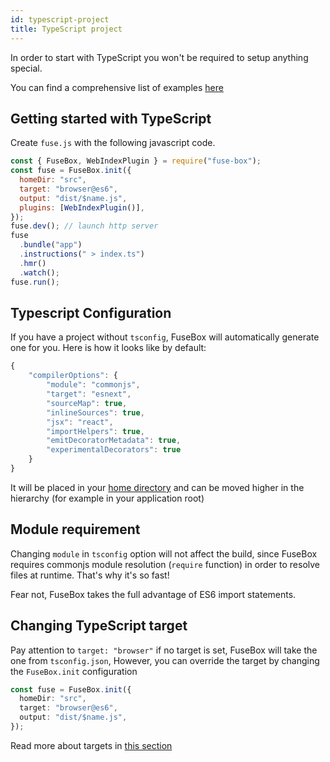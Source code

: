 ```yaml
---
id: typescript-project
title: TypeScript project
---
```


In order to start with TypeScript you won't be required to setup anything
special.

You can find a comprehensive list of examples
[here](https://github.com/fuse-box/fuse-box-examples/tree/master/examples)

## Getting started with TypeScript

Create `fuse.js` with the following javascript code.

```js
const { FuseBox, WebIndexPlugin } = require("fuse-box");
const fuse = FuseBox.init({
  homeDir: "src",
  target: "browser@es6",
  output: "dist/$name.js",
  plugins: [WebIndexPlugin()],
});
fuse.dev(); // launch http server
fuse
  .bundle("app")
  .instructions(" > index.ts")
  .hmr()
  .watch();
fuse.run();
```

## Typescript Configuration

If you have a project without `tsconfig`, FuseBox will automatically generate
one for you. Here is how it looks like by default:

```ts
{
    "compilerOptions": {
        "module": "commonjs",
        "target": "esnext",
        "sourceMap": true,
        "inlineSources": true,
        "jsx": "react",
        "importHelpers": true,
        "emitDecoratorMetadata": true,
        "experimentalDecorators": true
    }
}
```

It will be placed in your
[home directory](/docs/development/configuration#home-directory) and can be
moved higher in the hierarchy (for example in your application root)

## Module requirement

Changing `module` in `tsconfig` option will not affect the build, since FuseBox
requires commonjs module resolution (`require` function) in order to resolve
files at runtime. That's why it's so fast!

Fear not, FuseBox takes the full advantage of ES6 import statements.

## Changing TypeScript target

Pay attention to `target: "browser"` if no target is set, FuseBox will take the
one from `tsconfig.json`, However, you can override the target by changing the
`FuseBox.init` configuration

```ts
const fuse = FuseBox.init({
  homeDir: "src",
  target: "browser@es6",
  output: "dist/$name.js",
});
```

Read more about targets in [this section](/docs/guides/working-with-targets)
